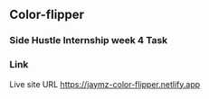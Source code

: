## Color-flipper
### Side Hustle Internship week 4 Task


### Link
Live site URL <https://jaymz-color-flipper.netlify.app>
